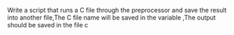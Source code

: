Write a script that runs a C file through the preprocessor and save the result into another file,The C file name will be saved in the variable ,The output should be saved in the file c
